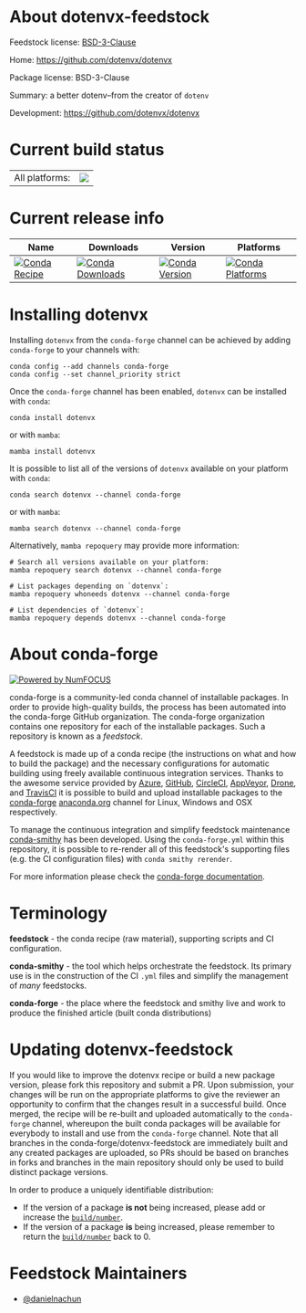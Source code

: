 About dotenvx-feedstock
=======================

Feedstock license: [BSD-3-Clause](https://github.com/conda-forge/dotenvx-feedstock/blob/main/LICENSE.txt)

Home: https://github.com/dotenvx/dotenvx

Package license: BSD-3-Clause

Summary: a better dotenv–from the creator of `dotenv`

Development: https://github.com/dotenvx/dotenvx

Current build status
====================


<table><tr><td>All platforms:</td>
    <td>
      <a href="https://dev.azure.com/conda-forge/feedstock-builds/_build/latest?definitionId=24337&branchName=main">
        <img src="https://dev.azure.com/conda-forge/feedstock-builds/_apis/build/status/dotenvx-feedstock?branchName=main">
      </a>
    </td>
  </tr>
</table>

Current release info
====================

| Name | Downloads | Version | Platforms |
| --- | --- | --- | --- |
| [![Conda Recipe](https://img.shields.io/badge/recipe-dotenvx-green.svg)](https://anaconda.org/conda-forge/dotenvx) | [![Conda Downloads](https://img.shields.io/conda/dn/conda-forge/dotenvx.svg)](https://anaconda.org/conda-forge/dotenvx) | [![Conda Version](https://img.shields.io/conda/vn/conda-forge/dotenvx.svg)](https://anaconda.org/conda-forge/dotenvx) | [![Conda Platforms](https://img.shields.io/conda/pn/conda-forge/dotenvx.svg)](https://anaconda.org/conda-forge/dotenvx) |

Installing dotenvx
==================

Installing `dotenvx` from the `conda-forge` channel can be achieved by adding `conda-forge` to your channels with:

```
conda config --add channels conda-forge
conda config --set channel_priority strict
```

Once the `conda-forge` channel has been enabled, `dotenvx` can be installed with `conda`:

```
conda install dotenvx
```

or with `mamba`:

```
mamba install dotenvx
```

It is possible to list all of the versions of `dotenvx` available on your platform with `conda`:

```
conda search dotenvx --channel conda-forge
```

or with `mamba`:

```
mamba search dotenvx --channel conda-forge
```

Alternatively, `mamba repoquery` may provide more information:

```
# Search all versions available on your platform:
mamba repoquery search dotenvx --channel conda-forge

# List packages depending on `dotenvx`:
mamba repoquery whoneeds dotenvx --channel conda-forge

# List dependencies of `dotenvx`:
mamba repoquery depends dotenvx --channel conda-forge
```


About conda-forge
=================

[![Powered by
NumFOCUS](https://img.shields.io/badge/powered%20by-NumFOCUS-orange.svg?style=flat&colorA=E1523D&colorB=007D8A)](https://numfocus.org)

conda-forge is a community-led conda channel of installable packages.
In order to provide high-quality builds, the process has been automated into the
conda-forge GitHub organization. The conda-forge organization contains one repository
for each of the installable packages. Such a repository is known as a *feedstock*.

A feedstock is made up of a conda recipe (the instructions on what and how to build
the package) and the necessary configurations for automatic building using freely
available continuous integration services. Thanks to the awesome service provided by
[Azure](https://azure.microsoft.com/en-us/services/devops/), [GitHub](https://github.com/),
[CircleCI](https://circleci.com/), [AppVeyor](https://www.appveyor.com/),
[Drone](https://cloud.drone.io/welcome), and [TravisCI](https://travis-ci.com/)
it is possible to build and upload installable packages to the
[conda-forge](https://anaconda.org/conda-forge) [anaconda.org](https://anaconda.org/)
channel for Linux, Windows and OSX respectively.

To manage the continuous integration and simplify feedstock maintenance
[conda-smithy](https://github.com/conda-forge/conda-smithy) has been developed.
Using the ``conda-forge.yml`` within this repository, it is possible to re-render all of
this feedstock's supporting files (e.g. the CI configuration files) with ``conda smithy rerender``.

For more information please check the [conda-forge documentation](https://conda-forge.org/docs/).

Terminology
===========

**feedstock** - the conda recipe (raw material), supporting scripts and CI configuration.

**conda-smithy** - the tool which helps orchestrate the feedstock.
                   Its primary use is in the construction of the CI ``.yml`` files
                   and simplify the management of *many* feedstocks.

**conda-forge** - the place where the feedstock and smithy live and work to
                  produce the finished article (built conda distributions)


Updating dotenvx-feedstock
==========================

If you would like to improve the dotenvx recipe or build a new
package version, please fork this repository and submit a PR. Upon submission,
your changes will be run on the appropriate platforms to give the reviewer an
opportunity to confirm that the changes result in a successful build. Once
merged, the recipe will be re-built and uploaded automatically to the
`conda-forge` channel, whereupon the built conda packages will be available for
everybody to install and use from the `conda-forge` channel.
Note that all branches in the conda-forge/dotenvx-feedstock are
immediately built and any created packages are uploaded, so PRs should be based
on branches in forks and branches in the main repository should only be used to
build distinct package versions.

In order to produce a uniquely identifiable distribution:
 * If the version of a package **is not** being increased, please add or increase
   the [``build/number``](https://docs.conda.io/projects/conda-build/en/latest/resources/define-metadata.html#build-number-and-string).
 * If the version of a package **is** being increased, please remember to return
   the [``build/number``](https://docs.conda.io/projects/conda-build/en/latest/resources/define-metadata.html#build-number-and-string)
   back to 0.

Feedstock Maintainers
=====================

* [@danielnachun](https://github.com/danielnachun/)

